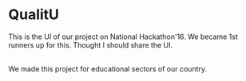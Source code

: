 # QualitU
This is the UI of our project on National Hackathon'16. We became 1st runners up for this. Thought I should share the UI. <br><br>

We made this project for educational sectors of our country.
